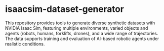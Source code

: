# isaacsim-dataset-generator
This repository provides tools to generate diverse synthetic datasets with NVIDIA Isaac Sim, featuring multiple environments, varied objects and agents (robots, humans, forklifts, drones), and a wide range of trajectories. The data supports training and evaluation of AI-based robotic agents under realistic conditions.
